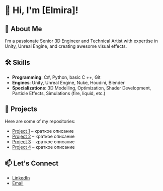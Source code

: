 # 👋 Hi, I'm [Elmira]!

## 🌟 About Me
I'm  a passionate Senior 3D Engineer and Technical Artist with expertise in Unity, Unreal Engine, and creating awesome visual effects.

## 🛠 Skills
- **Programming**: C#, Python, basic C ++, Git 
- **Engines**: Unity, Unreal Engine, Nuke, Houdini, Blender
- **Specializations**: 3D Modelling, Optimization, Shader Development, Particle Effects, Simulations (fire, liquid, etc.)

## 🚀 Projects
Here are some of my repositories:
- [Project 1](https://github.com/username/project1) – краткое описание
- [Project 2](https://github.com/username/project2) – краткое описание
- [Project 3](https://github.com/username/project3) – краткое описание
- [Project 4](https://github.com/username/project4) – краткое описание

## 📫 Let's Connect
- [LinkedIn](https://www.linkedin.com/in/elmira-elmira-a7260866/)
- [Email](mailto:almira7@inbox.ru)
